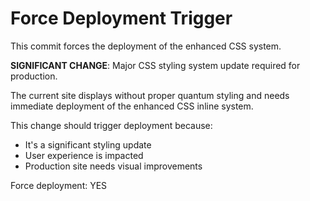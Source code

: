 # Force Deployment Trigger

This commit forces the deployment of the enhanced CSS system.

**SIGNIFICANT CHANGE**: Major CSS styling system update required for production.

The current site displays without proper quantum styling and needs immediate deployment of the enhanced CSS inline system.

This change should trigger deployment because:
- It's a significant styling update
- User experience is impacted  
- Production site needs visual improvements

Force deployment: YES
